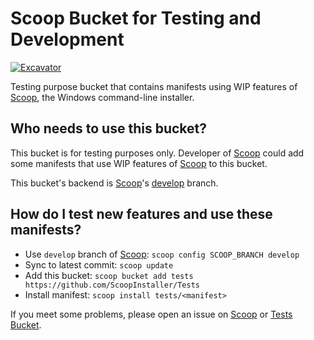 # Scoop Bucket for Testing and Development

[![Excavator](https://github.com/ScoopInstaller/Tests/actions/workflows/excavator.yml/badge.svg)](https://github.com/ScoopInstaller/Tests/actions/workflows/excavator.yml)

Testing purpose bucket that contains manifests using WIP features of [Scoop](https://scoop.sh), the Windows command-line installer.

## Who needs to use this bucket?

This bucket is for testing purposes only. Developer of [Scoop](https://scoop.sh) could add some manifests that use WIP features of [Scoop](https://scoop.sh) to this bucket.

This bucket's backend is [Scoop](https://scoop.sh)'s [develop](https://github.com/ScoopInstaller/Scoop/tree/develop) branch.

## How do I test new features and use these manifests?

- Use `develop` branch of [Scoop](https://scoop.sh): `scoop config SCOOP_BRANCH develop`
- Sync to latest commit: `scoop update`
- Add this bucket: `scoop bucket add tests https://github.com/ScoopInstaller/Tests`
- Install manifest: `scoop install tests/<manifest>`

If you meet some problems, please open an issue on [Scoop](https://github.com/ScoopInstaller/Scoop/issues) or [Tests Bucket](https://github.com/ScoopInstaller/Tests/issues).
